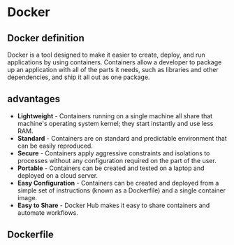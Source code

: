 # Docker
## Docker definition
Docker is a tool designed to make it easier to create, deploy, and run applications by using containers. Containers allow a developer to package up an application with all of the parts it needs, such as libraries and other dependencies, and ship it all out as one package.

## advantages
- **Lightweight** - Containers running on a single machine all share that machine's operating system kernel; they start instantly and use less RAM.
- **Standard** - Containers are on standard and predictable environment that can be easily reproduced.
- **Secure** - Containers apply aggressive constraints and isolations to processes without any configuration required on the part of the user.
- **Portable** - Containers can be created and tested on a laptop and deployed on a cloud server.
- **Easy Configuration** - Containers can be created and deployed from a simple set of instructions (known as a Dockerfile) and a single container image.
- **Easy to Share** - Docker Hub makes it easy to share containers and automate workflows.


## Dockerfile